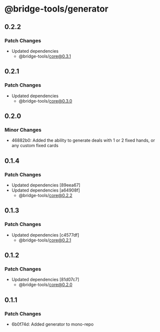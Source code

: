 # @bridge-tools/generator

## 0.2.2

### Patch Changes

- Updated dependencies
  - @bridge-tools/core@0.3.1

## 0.2.1

### Patch Changes

- Updated dependencies
  - @bridge-tools/core@0.3.0

## 0.2.0

### Minor Changes

- 46882b0: Added the ability to generate deals with 1 or 2 fixed hands, or any custom fixed cards

## 0.1.4

### Patch Changes

- Updated dependencies [89eea67]
- Updated dependencies [a64908f]
  - @bridge-tools/core@0.2.2

## 0.1.3

### Patch Changes

- Updated dependencies [c4577df]
  - @bridge-tools/core@0.2.1

## 0.1.2

### Patch Changes

- Updated dependencies [81d07c7]
  - @bridge-tools/core@0.2.0

## 0.1.1

### Patch Changes

- 6b0f74d: Added generator to mono-repo
